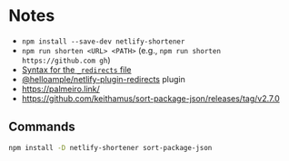 # Notes

- `npm install --save-dev netlify-shortener`
- `npm run shorten <URL> <PATH>` (e.g., `npm run shorten https://github.com gh`)
- [Syntax for the `_redirects` file](https://docs.netlify.com/routing/redirects/#syntax-for-the-redirects-file)
- [@helloample/netlify-plugin-redirects](https://www.npmjs.com/package/@helloample/netlify-plugin-redirects) plugin
- https://palmeiro.link/
- https://github.com/keithamus/sort-package-json/releases/tag/v2.7.0

## Commands

```bash
npm install -D netlify-shortener sort-package-json
```

